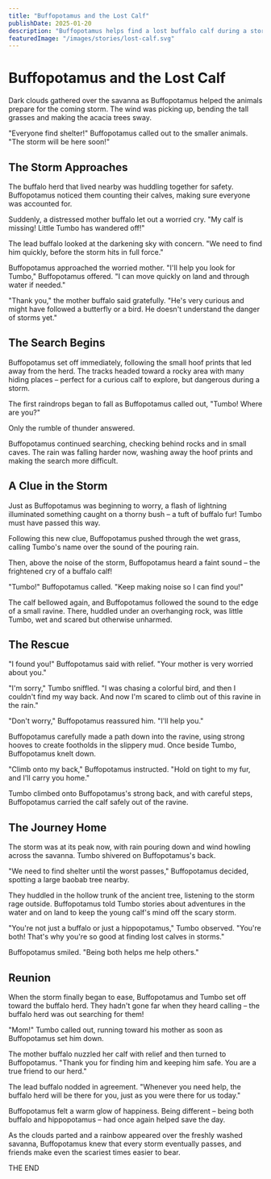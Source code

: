 ```yaml
---
title: "Buffopotamus and the Lost Calf"
publishDate: 2025-01-20
description: "Buffopotamus helps find a lost buffalo calf during a storm."
featuredImage: "/images/stories/lost-calf.svg"
---
```


# Buffopotamus and the Lost Calf

Dark clouds gathered over the savanna as Buffopotamus helped the animals prepare for the coming storm. The wind was picking up, bending the tall grasses and making the acacia trees sway.

"Everyone find shelter!" Buffopotamus called out to the smaller animals. "The storm will be here soon!"

## The Storm Approaches

The buffalo herd that lived nearby was huddling together for safety. Buffopotamus noticed them counting their calves, making sure everyone was accounted for.

Suddenly, a distressed mother buffalo let out a worried cry. "My calf is missing! Little Tumbo has wandered off!"

The lead buffalo looked at the darkening sky with concern. "We need to find him quickly, before the storm hits in full force."

Buffopotamus approached the worried mother. "I'll help you look for Tumbo," Buffopotamus offered. "I can move quickly on land and through water if needed."

"Thank you," the mother buffalo said gratefully. "He's very curious and might have followed a butterfly or a bird. He doesn't understand the danger of storms yet."

## The Search Begins

Buffopotamus set off immediately, following the small hoof prints that led away from the herd. The tracks headed toward a rocky area with many hiding places – perfect for a curious calf to explore, but dangerous during a storm.

The first raindrops began to fall as Buffopotamus called out, "Tumbo! Where are you?"

Only the rumble of thunder answered.

Buffopotamus continued searching, checking behind rocks and in small caves. The rain was falling harder now, washing away the hoof prints and making the search more difficult.

## A Clue in the Storm

Just as Buffopotamus was beginning to worry, a flash of lightning illuminated something caught on a thorny bush – a tuft of buffalo fur! Tumbo must have passed this way.

Following this new clue, Buffopotamus pushed through the wet grass, calling Tumbo's name over the sound of the pouring rain.

Then, above the noise of the storm, Buffopotamus heard a faint sound – the frightened cry of a buffalo calf!

"Tumbo!" Buffopotamus called. "Keep making noise so I can find you!"

The calf bellowed again, and Buffopotamus followed the sound to the edge of a small ravine. There, huddled under an overhanging rock, was little Tumbo, wet and scared but otherwise unharmed.

## The Rescue

"I found you!" Buffopotamus said with relief. "Your mother is very worried about you."

"I'm sorry," Tumbo sniffled. "I was chasing a colorful bird, and then I couldn't find my way back. And now I'm scared to climb out of this ravine in the rain."

"Don't worry," Buffopotamus reassured him. "I'll help you."

Buffopotamus carefully made a path down into the ravine, using strong hooves to create footholds in the slippery mud. Once beside Tumbo, Buffopotamus knelt down.

"Climb onto my back," Buffopotamus instructed. "Hold on tight to my fur, and I'll carry you home."

Tumbo climbed onto Buffopotamus's strong back, and with careful steps, Buffopotamus carried the calf safely out of the ravine.

## The Journey Home

The storm was at its peak now, with rain pouring down and wind howling across the savanna. Tumbo shivered on Buffopotamus's back.

"We need to find shelter until the worst passes," Buffopotamus decided, spotting a large baobab tree nearby.

They huddled in the hollow trunk of the ancient tree, listening to the storm rage outside. Buffopotamus told Tumbo stories about adventures in the water and on land to keep the young calf's mind off the scary storm.

"You're not just a buffalo or just a hippopotamus," Tumbo observed. "You're both! That's why you're so good at finding lost calves in storms."

Buffopotamus smiled. "Being both helps me help others."

## Reunion

When the storm finally began to ease, Buffopotamus and Tumbo set off toward the buffalo herd. They hadn't gone far when they heard calling – the buffalo herd was out searching for them!

"Mom!" Tumbo called out, running toward his mother as soon as Buffopotamus set him down.

The mother buffalo nuzzled her calf with relief and then turned to Buffopotamus. "Thank you for finding him and keeping him safe. You are a true friend to our herd."

The lead buffalo nodded in agreement. "Whenever you need help, the buffalo herd will be there for you, just as you were there for us today."

Buffopotamus felt a warm glow of happiness. Being different – being both buffalo and hippopotamus – had once again helped save the day.

As the clouds parted and a rainbow appeared over the freshly washed savanna, Buffopotamus knew that every storm eventually passes, and friends make even the scariest times easier to bear.

THE END
